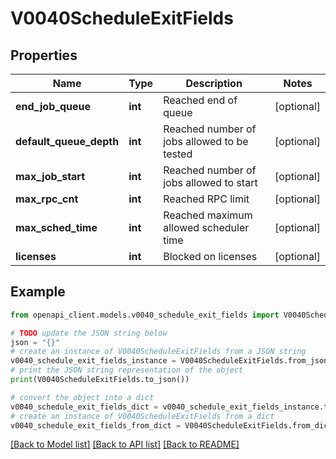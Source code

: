 # V0040ScheduleExitFields


## Properties

Name | Type | Description | Notes
------------ | ------------- | ------------- | -------------
**end_job_queue** | **int** | Reached end of queue | [optional] 
**default_queue_depth** | **int** | Reached number of jobs allowed to be tested | [optional] 
**max_job_start** | **int** | Reached number of jobs allowed to start | [optional] 
**max_rpc_cnt** | **int** | Reached RPC limit | [optional] 
**max_sched_time** | **int** | Reached maximum allowed scheduler time | [optional] 
**licenses** | **int** | Blocked on licenses | [optional] 

## Example

```python
from openapi_client.models.v0040_schedule_exit_fields import V0040ScheduleExitFields

# TODO update the JSON string below
json = "{}"
# create an instance of V0040ScheduleExitFields from a JSON string
v0040_schedule_exit_fields_instance = V0040ScheduleExitFields.from_json(json)
# print the JSON string representation of the object
print(V0040ScheduleExitFields.to_json())

# convert the object into a dict
v0040_schedule_exit_fields_dict = v0040_schedule_exit_fields_instance.to_dict()
# create an instance of V0040ScheduleExitFields from a dict
v0040_schedule_exit_fields_from_dict = V0040ScheduleExitFields.from_dict(v0040_schedule_exit_fields_dict)
```
[[Back to Model list]](../README.md#documentation-for-models) [[Back to API list]](../README.md#documentation-for-api-endpoints) [[Back to README]](../README.md)


